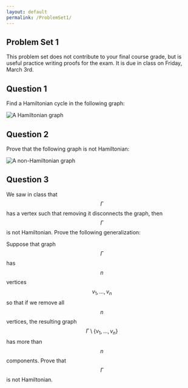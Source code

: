 ```yaml
---
layout: default
permalink: /ProblemSet1/
---
```


Problem Set 1
----


This problem set does not contribute to your final course grade, but is useful practice writing proofs for the exam.  It is due in class on Friday, March 3rd. 


Question 1
---

Find a Hamiltonian cycle in the following graph:

![A Hamiltonian graph](../ProblemSet1Graph1.jpg)


Question 2
---

Prove that the following graph is not Hamiltonian:

![A non-Hamiltonian graph](../ProblemSet1Graph2.jpg)




Question 3
---

We saw in class that $$\Gamma$$ has a vertex such that removing it disconnects the graph, then $$\Gamma$$ is not Hamiltonian.  Prove the following generalization:

Suppose that graph $$\Gamma$$ has $$n$$ vertices $$v_1,\dots, v_n$$ so that if we remove all $$n$$ vertices, the resulting graph $$\Gamma\setminus \{v_1,\dots, v_n\}$$ has more than $$n$$ components.  Prove that $$\Gamma$$ is not Hamiltonian.  
